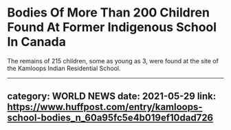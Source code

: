 # Bodies Of More Than 200 Children Found At Former Indigenous School In Canada

The remains of 215 children, some as young as 3, were found at the site of the Kamloops Indian Residential School.

---
category: WORLD NEWS
date: 2021-05-29
link: https://www.huffpost.com/entry/kamloops-school-bodies_n_60a95fc5e4b019ef10dad726
---
